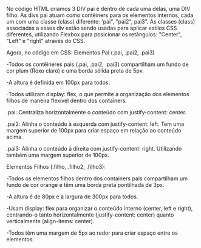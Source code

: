 No código HTML criamos 3 DIV pai e dentro de cada uma delas, uma DIV filho.
As divs pai atuam como contêiners para os elementos internos, cada um com uma classe (class) diferente: 'pai", "pai2", pai3".
As classes (class) associadas a esses div estão sendo usadas para aplicar estilos CSS diferentes, utilizando Flexbox para posicionar os retângulos: "Center", "Left" e "right" através do CSS.

Agora, no código em CSS:
Elementos Pai (.pai, .pai2, .pai3)

-Todos os contêineres pais (.pai, .pai2, .pai3) compartilham um fundo de cor plum (Roxo claro) e uma borda sólida preta de 5px.

-A altura é definida em 100px para todos.

-Todos utilizam display: flex, o que permite a organização dos elementos filhos de maneira flexível dentro dos containers.

.pai:
Centraliza horizontalmente o conteúdo com justify-content: center.

.pai2:
Alinha o conteúdo à esquerda com justify-content: left.
Tem uma margem superior de 100px para criar espaço em relação ao conteúdo acima.

.pai3:
Alinha o conteúdo à direita com justify-content: right.
Utilizando também uma margem superior de 100px.

Elementos Filhos (.filho, .filho2, .filho3):

-Todos os elementos filhos dentro dos containers pais compartilham um fundo de cor orange e têm uma borda preta pontilhada de 3px.

-A altura é de 80px e a largura de 300px para todos.

-Usam display: flex para organizar o conteúdo interno (center, left e right), centrando-o tanto horizontalmente (justify-content: center) quanto verticalmente (align-items: center).

-Todos têm uma margem de 5px ao redor para criar espaço entre os elementos.
